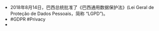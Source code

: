 - 2018年8月14日，巴西总统批准了《巴西通用数据保护法》(Lei Geral de Proteção de Dados Pessoais，简称 “LGPD”)。
- #GDPR #Privacy
-